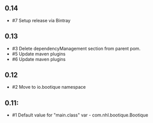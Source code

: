 ## 0.14

* #7 Setup release via Bintray

## 0.13

* #3 Delete dependencyManagement section from parent pom.
* #5 Update maven plugins
* #6 Update maven plugins

## 0.12

* #2 Move to io.bootique namespace

## 0.11:

* #1 Default value for "main.class" var - com.nhl.bootique.Bootique
